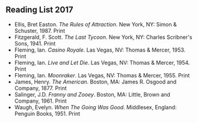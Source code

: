 ## Reading List 2017

<ul class="list-reset">
  <li class="mb1">Ellis, Bret Easton. <em>The Rules of Attraction</em>. New York, NY: Simon &amp; Schuster, 1987. Print</li>
  <li class="mb1">Fitzgerald, F. Scott. <em>The Last Tycoon</em>. New York, NY: Charles Scribner's Sons, 1941. Print</li>
  <li class="mb1">Fleming, Ian. <em>Casino Royale</em>. Las Vegas, NV: Thomas &amp; Mercer, 1953. Print</li>
  <li class="mb1">Fleming, Ian. <em>Live and Let Die</em>. Las Vegas, NV: Thomas &amp; Mercer, 1954. Print</li>
  <li class="mb1">Fleming, Ian. <em>Moonraker</em>. Las Vegas, NV: Thomas &amp; Mercer, 1955. Print</li>
  <li class="mb1">James, Henry. <em>The American</em>. Boston, MA: James R. Osgood and Company, 1877. Print</li>
  <li class="mb1">Salinger, J.D. <em>Franny and Zooey</em>. Boston, MA: Little, Brown and Company, 1961. Print</li>
  <li class="mb1">Waugh, Evelyn. <em>When The Going Was Good</em>. Middlesex, England: Penguin Books, 1951. Print</li>
</ul>
